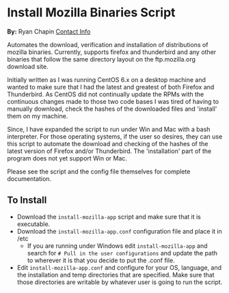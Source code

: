 # Install Mozilla Binaries Script

**By:** Ryan Chapin [Contact Info](http://www.ryanchapin.com/contact.html)

Automates the download, verification and installation of distributions of mozilla binaries.  Currently, supports firefox and thunderbird and any other binaries that follow the same directory layout on the ftp.mozilla.org download site.

Initially written as I was running CentOS 6.x on a desktop machine and wanted to make sure that I had the latest and greatest of both Firefox and Thunderbird.  As CentOS did not continually update the RPMs with the continuous changes made to those two code bases I was tired of having to manually download, check the hashes of the downloaded files and 'install' them on my machine.

Since, I have expanded the script to run under Win and Mac with a bash interpreter.  For those operating systems, if the user so desires, they can use this script to automate the download and checking of the hashes of the latest version of Firefox and/or Thunderbird.  The 'installation' part of the program does not yet support Win or Mac.

Please see the script and the config file themselves for complete documentation.

## To Install

- Download the ```install-mozilla-app``` script and make sure that it is executable.
- Download the ```install-mozilla-app.conf``` configuration file and place it in /etc
   - If you are running under Windows edit ```install-mozilla-app``` and search for ```# Pull in the user configurations``` and update the path to wherever it is that you decide to put the .conf file.
- Edit ```install-mozilla-app.conf``` and configure for your OS, language, and the installation and temp directories that are specified.  Make sure that those directories are writable by whatever user is going to run the script.

